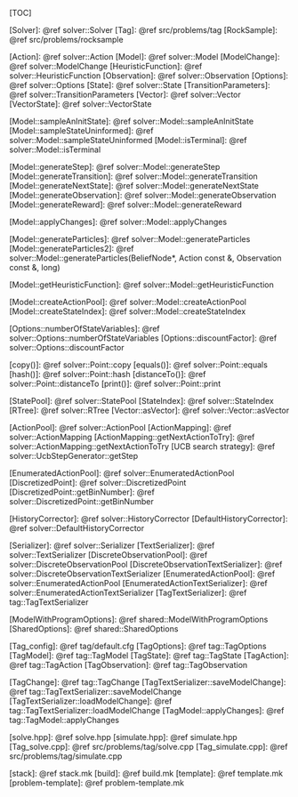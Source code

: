 [TOC]

[Solver]: @ref solver::Solver
[Tag]: @ref src/problems/tag
[RockSample]: @ref src/problems/rocksample

[Action]: @ref solver::Action
[Model]: @ref solver::Model
[ModelChange]: @ref solver::ModelChange
[HeuristicFunction]: @ref solver::HeuristicFunction
[Observation]: @ref solver::Observation
[Options]: @ref solver::Options
[State]: @ref solver::State
[TransitionParameters]: @ref solver::TransitionParameters
[Vector]: @ref solver::Vector
[VectorState]: @ref solver::VectorState


[Model::sampleAnInitState]: @ref solver::Model::sampleAnInitState
[Model::sampleStateUninformed]: @ref solver::Model::sampleStateUninformed
[Model::isTerminal]: @ref solver::Model::isTerminal

[Model::generateStep]: @ref solver::Model::generateStep
[Model::generateTransition]: @ref solver::Model::generateTransition
[Model::generateNextState]: @ref solver::Model::generateNextState
[Model::generateObservation]: @ref solver::Model::generateObservation
[Model::generateReward]: @ref solver::Model::generateReward

[Model::applyChanges]: @ref solver::Model::applyChanges

[Model::generateParticles]: @ref solver::Model::generateParticles
[Model::generateParticles2]: @ref solver::Model::generateParticles(BeliefNode*, Action const &, Observation const &, long)

[Model::getHeuristicFunction]: @ref solver::Model::getHeuristicFunction

[Model::createActionPool]: @ref solver::Model::createActionPool
[Model::createStateIndex]: @ref solver::Model::createStateIndex

[Options::numberOfStateVariables]: @ref solver::Options::numberOfStateVariables
[Options::discountFactor]: @ref solver::Options::discountFactor


[copy()]: @ref solver::Point::copy
[equals()]: @ref solver::Point::equals
[hash()]: @ref solver::Point::hash
[distanceTo()]: @ref solver::Point::distanceTo
[print()]: @ref solver::Point::print


[StatePool]: @ref solver::StatePool
[StateIndex]: @ref solver::StateIndex
[RTree]: @ref solver::RTree
[Vector::asVector]: @ref solver::Vector::asVector

[ActionPool]: @ref solver::ActionPool
[ActionMapping]: @ref solver::ActionMapping
[ActionMapping::getNextActionToTry]: @ref solver::ActionMapping::getNextActionToTry
[UCB search strategy]: @ref solver::UcbStepGenerator::getStep

[EnumeratedActionPool]: @ref solver::EnumeratedActionPool
[DiscretizedPoint]: @ref solver::DiscretizedPoint
[DiscretizedPoint::getBinNumber]: @ref solver::DiscretizedPoint::getBinNumber

[HistoryCorrector]: @ref solver::HistoryCorrector
[DefaultHistoryCorrector]: @ref solver::DefaultHistoryCorrector

[Serializer]: @ref solver::Serializer
[TextSerializer]: @ref solver::TextSerializer
[DiscreteObservationPool]: @ref solver::DiscreteObservationPool
[DiscreteObservationTextSerializer]: @ref solver::DiscreteObservationTextSerializer
[EnumeratedActionPool]: @ref solver::EnumeratedActionPool
[EnumeratedActionTextSerializer]: @ref solver::EnumeratedActionTextSerializer
[TagTextSerializer]: @ref tag::TagTextSerializer


[ModelWithProgramOptions]: @ref shared::ModelWithProgramOptions
[SharedOptions]: @ref shared::SharedOptions


[Tag_config]: @ref tag/default.cfg
[TagOptions]: @ref tag::TagOptions
[TagModel]: @ref tag::TagModel
[TagState]: @ref tag::TagState
[TagAction]: @ref tag::TagAction
[TagObservation]: @ref tag::TagObservation

[TagChange]: @ref tag::TagChange
[TagTextSerializer::saveModelChange]: @ref tag::TagTextSerializer::saveModelChange
[TagTextSerializer::loadModelChange]: @ref tag::TagTextSerializer::loadModelChange
[TagModel::applyChanges]: @ref tag::TagModel::applyChanges

[solve.hpp]: @ref solve.hpp
[simulate.hpp]: @ref simulate.hpp
[Tag_solve.cpp]: @ref src/problems/tag/solve.cpp
[Tag_simulate.cpp]: @ref src/problems/tag/simulate.cpp


[Build README]: docs/generated/BUILD.md
[Makefile]: ../Makefile


[stack]: @ref stack.mk
[build]: @ref build.mk
[template]: @ref template.mk
[problem-template]: @ref problem-template.mk

[Makefile]: ../Makefile
[Makefile_src]: ../src/Makefile
[Makefile_solver]: ../src/solver/Makefile

